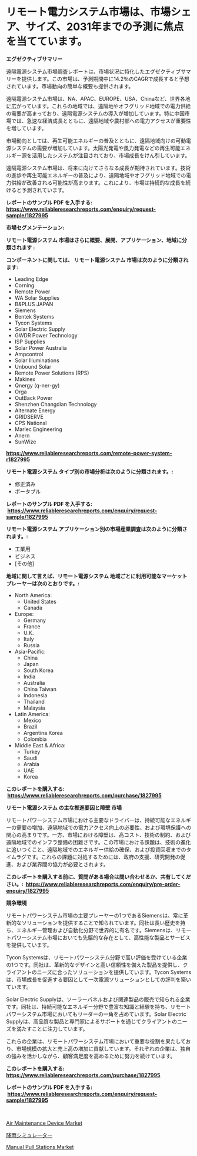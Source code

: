 <p><h1>リモート電力システム市場は、市場シェア、サイズ、2031年までの予測に焦点を当てています。</h1></p><p><strong>エグゼクティブサマリー</strong></p>
<p><p>遠隔電源システム市場調査レポートは、市場状況に特化したエグゼクティブサマリーを提供します。この市場は、予測期間中に14.2％のCAGRで成長すると予想されています。市場動向の簡単な概要も提供されます。</p><p>遠隔電源システム市場は、NA、APAC、EUROPE、USA、Chinaなど、世界各地に広がっています。これらの地域では、遠隔地やオフグリッド地域での電力供給の需要が高まっており、遠隔電源システムの導入が増加しています。特に中国市場では、急速な経済成長とともに、遠隔地域や農村部への電力アクセスが重要性を増しています。</p><p>市場動向としては、再生可能エネルギーの普及とともに、遠隔地域向けの可動電源システムの需要が増加しています。太陽光発電や風力発電などの再生可能エネルギー源を活用したシステムが注目されており、市場成長をけん引しています。</p><p>遠隔電源システム市場は、将来に向けてさらなる成長が期待されています。技術の進歩や再生可能エネルギーの普及により、遠隔地域やオフグリッド地域での電力供給が改善される可能性が高まります。これにより、市場は持続的な成長を続けると予測されています。</p></p>
<p><strong>レポートのサンプル PDF を入手する: <a href="https://www.reliableresearchreports.com/enquiry/request-sample/1827995">https://www.reliableresearchreports.com/enquiry/request-sample/1827995</a></strong></p>
<p><strong>市場セグメンテーション:</strong></p>
<p><strong> リモート電源システム 市場はさらに概要、展開、アプリケーション、地域に分類されます :</strong></p>
<p><strong>コンポーネントに関しては、 リモート電源システム 市場は次のように分類されます: &nbsp;</strong></p>
<p><ul><li>Leading Edge</li><li>Corning</li><li>Remote Power</li><li>WA Solar Supplies</li><li>B&PLUS JAPAN</li><li>Siemens</li><li>Bentek Systems</li><li>Tycon Systems</li><li>Solar Electric Supply</li><li>GWDR Power Technology</li><li>ISP Supplies</li><li>Solar Power Australia</li><li>Ampcontrol</li><li>Solar Illuminations</li><li>Unbound Solar</li><li>Remote Power Solutions (RPS)</li><li>Makinex</li><li>Qnergy (q-ner-gy)</li><li>Orga</li><li>OutBack Power</li><li>Shenzhen Changdian Technology</li><li>Alternate Energy</li><li>GRIDSERVE</li><li>CPS National</li><li>Marlec Engineering</li><li>Anern</li><li>SunWize</li></ul></p>
<p><strong><a href="https://www.reliableresearchreports.com/remote-power-system-r1827995">https://www.reliableresearchreports.com/remote-power-system-r1827995</a></strong></p>
<p><strong> リモート電源システム タイプ別の市場分析は次のように分類されます。:</strong></p>
<p><ul><li>修正済み</li><li>ポータブル</li></ul></p>
<p><strong>レポートのサンプル PDF を入手する: &nbsp;<a href="https://www.reliableresearchreports.com/enquiry/request-sample/1827995">https://www.reliableresearchreports.com/enquiry/request-sample/1827995</a></strong></p>
<p><strong> リモート電源システム アプリケーション別の市場産業調査は次のように分類されます。:</strong></p>
<p><ul><li>工業用</li><li>ビジネス</li><li>[その他]</li></ul></p>
<p><strong>地域に関して言えば、リモート電源システム 地域ごとに利用可能なマーケットプレーヤーは次のとおりです。:</strong></p>
<p><ul>
    <li>
        North America:
        <ul>
            <li>United States</li>
            <li>Canada</li>
        </ul>
    </li>
    <li>
        Europe:
        <ul>
            <li>Germany</li>
            <li>France</li>
            <li>U.K.</li>
            <li>Italy</li>
            <li>Russia</li>
        </ul>
    </li>
    <li>
        Asia-Pacific:
        <ul>
            <li>China</li>
            <li>Japan</li>
            <li>South Korea</li>
            <li>India</li>
            <li>Australia</li>
            <li>China Taiwan</li>
            <li>Indonesia</li>
            <li>Thailand</li>
            <li>Malaysia</li>
        </ul>
    </li>
    <li>
        Latin America:
        <ul>
            <li>Mexico</li>
            <li>Brazil</li>
            <li>Argentina Korea</li>
            <li>Colombia</li>
        </ul>
    </li>
    <li>
        Middle East & Africa:
        <ul>
            <li>Turkey</li>
            <li>Saudi</li>
            <li>Arabia</li>
            <li>UAE</li>
            <li>Korea</li>
        </ul>
    </li>
    </ul></p>
<p><strong>このレポートを購入する: &nbsp;<a href="https://www.reliableresearchreports.com/purchase/1827995">https://www.reliableresearchreports.com/purchase/1827995</a></strong></p>
<p><strong>リモート電源システム の主な推進要因と障壁 市場</strong></p>
<p><p>リモートパワーシステム市場における主要なドライバーは、持続可能なエネルギーの需要の増加、遠隔地域での電力アクセス向上の必要性、および環境保護への関心の高まりです。一方、市場における障壁は、高コスト、技術の制約、および遠隔地域でのインフラ整備の困難さです。この市場における課題は、技術の進化に追いつくこと、遠隔地域でのエネルギー供給の確保、および投資回収までのタイムラグです。これらの課題に対処するためには、政府の支援、研究開発の促進、および業界間の協力が必要とされます。</p></p>
<p><strong>このレポートを購入する前に、質問がある場合は問い合わせるか、共有してください。:&nbsp; <a href="https://www.reliableresearchreports.com/enquiry/pre-order-enquiry/1827995">https://www.reliableresearchreports.com/enquiry/pre-order-enquiry/1827995</a></strong></p>
<p><strong>競争環境</strong></p>
<p><p>リモートパワーシステム市場の主要プレーヤーの1つであるSiemensは、常に革新的なソリューションを提供することで知られています。同社は長い歴史を持ち、エネルギー管理および自動化分野で世界的に有名です。Siemensは、リモートパワーシステム市場においても先駆的な存在として、高性能な製品とサービスを提供しています。</p><p>Tycon Systemsは、リモートパワーシステム分野で高い評価を受けている企業の1つです。同社は、革新的なデザインと高い信頼性を備えた製品を提供し、クライアントのニーズに合ったソリューションを提供しています。Tycon Systemsは、市場成長を促進する要因として一次電源ソリューションとしての評判を築いています。</p><p>Solar Electric Supplyは、ソーラーパネルおよび関連製品の販売で知られる企業です。同社は、持続可能なエネルギー分野で豊富な知識と経験を持ち、リモートパワーシステム市場においてもリーダーの一角を占めています。Solar Electric Supplyは、高品質な製品と専門家によるサポートを通じてクライアントのニーズを満たすことに注力しています。</p><p>これらの企業は、リモートパワーシステム市場において重要な役割を果たしており、市場規模の拡大と売上高の増加に貢献しています。それぞれの企業は、独自の強みを活かしながら、顧客満足度を高めるために努力を続けています。</p></p>
<p><strong>このレポートを購入する: &nbsp; <a href="https://www.reliableresearchreports.com/purchase/1827995">https://www.reliableresearchreports.com/purchase/1827995</a></strong></p>
<p><strong>レポートのサンプル PDF を入手する: &nbsp;<a href="https://www.reliableresearchreports.com/enquiry/request-sample/1827995">https://www.reliableresearchreports.com/enquiry/request-sample/1827995</a></strong><strong></strong></p>
<p>&nbsp;</p>
<p><p><a href="https://github.com/changoleonlaverguenzanoexiste/Market-Research-Report-List-3/blob/main/air-maintenance-device-market.md">Air Maintenance Device Market</a></p><p><a href="https://github.com/one-cool-chick/Market-Research-Report-List-1/blob/main/349367032370.md">降雨シミュレーター</a></p><p><a href="https://github.com/dimitrishawkinswaynenp91rgz/Market-Research-Report-List-2/blob/main/manual-pull-stations-market.md">Manual Pull Stations Market</a></p></p>